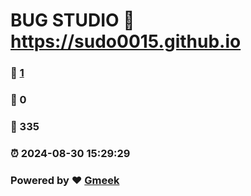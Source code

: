 # BUG STUDIO :link: https://sudo0015.github.io 
### :page_facing_up: [1](https://sudo0015.github.io/tag.html) 
### :speech_balloon: 0 
### :hibiscus: 335 
### :alarm_clock: 2024-08-30 15:29:29 
### Powered by :heart: [Gmeek](https://github.com/Meekdai/Gmeek)
